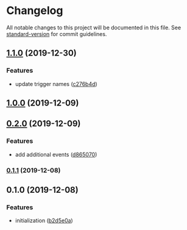 # Changelog

All notable changes to this project will be documented in this file. See [standard-version](https://github.com/conventional-changelog/standard-version) for commit guidelines.

## [1.1.0](https://github.com/goabstract/abstract-zapier/compare/v1.0.0...v1.1.0) (2019-12-30)


### Features

* update trigger names ([c276b4d](https://github.com/goabstract/abstract-zapier/commit/c276b4d))



## [1.0.0](https://github.com/goabstract/abstract-zapier/compare/v0.2.0...v1.0.0) (2019-12-09)



## [0.2.0](https://github.com/goabstract/abstract-zapier/compare/v0.1.1...v0.2.0) (2019-12-09)


### Features

* add additional events ([d865070](https://github.com/goabstract/abstract-zapier/commit/d865070))



### [0.1.1](https://github.com/goabstract/abstract-zapier/compare/v0.1.0...v0.1.1) (2019-12-08)



## 0.1.0 (2019-12-08)


### Features

* initialization ([b2d5e0a](https://github.com/goabstract/abstract-zapier/commit/b2d5e0a))
